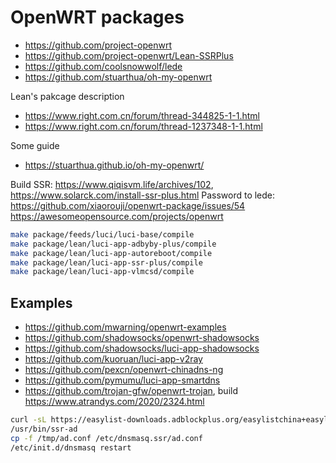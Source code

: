 # OpenWRT packages

- <https://github.com/project-openwrt>
- <https://github.com/project-openwrt/Lean-SSRPlus>
- <https://github.com/coolsnowwolf/lede>
- <https://github.com/stuarthua/oh-my-openwrt>

Lean's pakcage description

- <https://www.right.com.cn/forum/thread-344825-1-1.html>
- <https://www.right.com.cn/forum/thread-1237348-1-1.html>

Some guide

- <https://stuarthua.github.io/oh-my-openwrt/>

Build SSR: <https://www.qiqisvm.life/archives/102>, <https://www.solarck.com/install-ssr-plus.html>
Password to lede: <https://github.com/xiaorouji/openwrt-package/issues/54>
<https://awesomeopensource.com/projects/openwrt>

```bash
make package/feeds/luci/luci-base/compile
make package/lean/luci-app-adbyby-plus/compile
make package/lean/luci-app-autoreboot/compile
make package/lean/luci-app-ssr-plus/compile
make package/lean/luci-app-vlmcsd/compile
```

## Examples

- <https://github.com/mwarning/openwrt-examples>
- <https://github.com/shadowsocks/openwrt-shadowsocks>
- <https://github.com/shadowsocks/luci-app-shadowsocks>
- <https://github.com/kuoruan/luci-app-v2ray>
- <https://github.com/pexcn/openwrt-chinadns-ng>
- <https://github.com/pymumu/luci-app-smartdns>
- <https://github.com/trojan-gfw/openwrt-trojan>, build <https://www.atrandys.com/2020/2324.html>

```bash
curl -sL https://easylist-downloads.adblockplus.org/easylistchina+easylist.txt -o /tmp/adnew.conf
/usr/bin/ssr-ad
cp -f /tmp/ad.conf /etc/dnsmasq.ssr/ad.conf
/etc/init.d/dnsmasq restart
```
